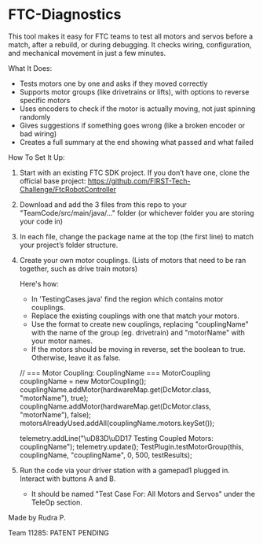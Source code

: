 # FTC-Diagnostics
This tool makes it easy for FTC teams to test all motors and servos before a match, after a rebuild, or during debugging. It checks wiring, configuration, and mechanical movement in just a few minutes.

What It Does:

- Tests motors one by one and asks if they moved correctly
- Supports motor groups (like drivetrains or lifts), with options to reverse specific motors
- Uses encoders to check if the motor is actually moving, not just spinning randomly
- Gives suggestions if something goes wrong (like a broken encoder or bad wiring)
- Creates a full summary at the end showing what passed and what failed

How To Set It Up:

1. Start with an existing FTC SDK project. If you don’t have one, clone the official base project: https://github.com/FIRST-Tech-Challenge/FtcRobotController

2. Download and add the 3 files from this repo to your "TeamCode/src/main/java/..." folder (or whichever folder you are storing your code in)

3. In each file, change the package name at the top (the first line) to match your project’s folder structure.

4. Create your own motor couplings. (Lists of motors that need to be ran together, such as drive train motors)

   Here's how:

   - In 'TestingCases.java' find the region which contains motor couplings.
   - Replace the existing couplings with one that match your motors.
   - Use the format to create new couplings, replacing "couplingName" with the name of the group (eg. drivetrain) and "motorName" with your   motor names.
   - If the motors should be moving in reverse, set the boolean to true. Otherwise, leave it as false.
  
   // === Motor Coupling: CouplingName ===
   MotorCoupling couplingName = new MotorCoupling();
   couplingName.addMotor(hardwareMap.get(DcMotor.class, "motorName"), true);
   couplingName.addMotor(hardwareMap.get(DcMotor.class, "motorName"), false);
   motorsAlreadyUsed.addAll(couplingName.motors.keySet());

   telemetry.addLine("\uD83D\uDD17 Testing Coupled Motors: couplingName");
   telemetry.update();
   TestPlugin.testMotorGroup(this, couplingName, "couplingName", 0, 500, testResults);

5. Run the code via your driver station with a gamepad1 plugged in. Interact with buttons A and B.
   - It should be named "Test Case For: All Motors and Servos" under the TeleOp section.


Made by Rudra P.

Team 11285: PATENT PENDING
